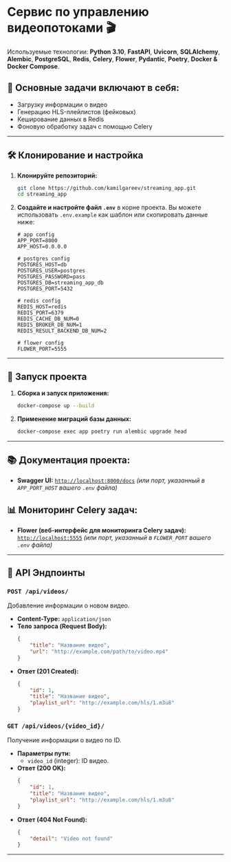 # Сервис по управлению видеопотоками 🎬

Используемые технологии: **Python 3.10**, **FastAPI**, **Uvicorn**, **SQLAlchemy**, **Alembic**, **PostgreSQL**, **Redis**, **Celery**, **Flower**, **Pydantic**, **Poetry**, **Docker & Docker Compose**.

## 🚀 Основные задачи включают в себя:

-   Загрузку информации о видео
-   Генерацию HLS-плейлистов (фейковых)
-   Кеширование данных в Redis
-   Фоновую обработку задач с помощью Celery

---

## 🛠️ Клонирование и настройка

1.  **Клонируйте репозиторий:**
    ```bash
    git clone https://github.com/kamilgareev/streaming_app.git
    cd streaming_app
    ```

2.  **Создайте и настройте файл `.env`** в корне проекта. Вы можете использовать `.env.example` как шаблон или скопировать данные ниже:
    ```env
    # app config
    APP_PORT=8000
    APP_HOST=0.0.0.0
    
    # postgres config
    POSTGRES_HOST=db
    POSTGRES_USER=postgres
    POSTGRES_PASSWORD=pass
    POSTGRES_DB=streaming_app_db
    POSTGRES_PORT=5432
    
    # redis config
    REDIS_HOST=redis
    REDIS_PORT=6379
    REDIS_CACHE_DB_NUM=0
    REDIS_BROKER_DB_NUM=1
    REDIS_RESULT_BACKEND_DB_NUM=2
    
    # flower config
    FLOWER_PORT=5555
    ```
---

## 🏁 Запуск проекта

1.  **Сборка и запуск приложения:**
    ```bash
    docker-compose up --build
    ```

2.  **Применение миграций базы данных:**
    ```bash
    docker-compose exec app poetry run alembic upgrade head
    ```

---

## 📚 Документация проекта:

-   **Swagger UI:**
    [`http://localhost:8000/docs`](http://localhost:8000/docs)
    *(или порт, указанный в `APP_PORT_HOST` вашего `.env` файла)*

## 📊 Мониторинг Celery задач:

-   **Flower (веб-интерфейс для мониторинга Celery задач):**
    [`http://localhost:5555`](http://localhost:5555)
    *(или порт, указанный в `FLOWER_PORT` вашего `.env` файла)*

---

## 🔌 API Эндпоинты

### `POST /api/videos/`
Добавление информации о новом видео.

-   **Content-Type:** `application/json`
-   **Тело запроса (Request Body):**
    ```json
    {
        "title": "Название видео",
        "url": "http://example.com/path/to/video.mp4"
    }
    ```
-   **Ответ (201 Created):**
    ```json
    {
        "id": 1,
        "title": "Название видео",
        "playlist_url": "http://example.com/hls/1.m3u8"
    }
    ```

### `GET /api/videos/{video_id}/`
Получение информации о видео по ID.

-   **Параметры пути:**
    -   `video_id` (integer): ID видео.
-   **Ответ (200 OK):**
    ```json
    {
        "id": 1,
        "title": "Название видео",
        "playlist_url": "http://example.com/hls/1.m3u8"
    }
    ```
-   **Ответ (404 Not Found):**
    ```json
    {
        "detail": "Video not found"
    }
    ```
---